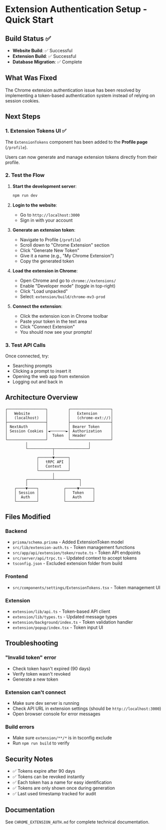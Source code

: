 # Extension Authentication Setup - Quick Start

## Build Status ✅

- **Website Build**: ✅ Successful
- **Extension Build**: ✅ Successful
- **Database Migration**: ✅ Complete

## What Was Fixed

The Chrome extension authentication issue has been resolved by implementing a token-based authentication system instead of relying on session cookies.

## Next Steps

### 1. Extension Tokens UI ✅

The `ExtensionTokens` component has been added to the **Profile page** (`/profile`).

Users can now generate and manage extension tokens directly from their profile.

### 2. Test the Flow

1. **Start the development server**:
   ```bash
   npm run dev
   ```

2. **Login to the website**:
   - Go to `http://localhost:3000`
   - Sign in with your account

3. **Generate an extension token**:
   - Navigate to Profile (`/profile`)
   - Scroll down to "Chrome Extension" section
   - Click "Generate New Token"
   - Give it a name (e.g., "My Chrome Extension")
   - Copy the generated token

4. **Load the extension in Chrome**:
   - Open Chrome and go to `chrome://extensions/`
   - Enable "Developer mode" (toggle in top-right)
   - Click "Load unpacked"
   - Select: `extension/build/chrome-mv3-prod`

5. **Connect the extension**:
   - Click the extension icon in Chrome toolbar
   - Paste your token in the text area
   - Click "Connect Extension"
   - You should now see your prompts!

### 3. Test API Calls

Once connected, try:
- Searching prompts
- Clicking a prompt to insert it
- Opening the web app from extension
- Logging out and back in

## Architecture Overview

```
┌─────────────────┐         ┌──────────────────┐
│   Website       │         │   Extension      │
│   (localhost)   │         │   (chrome-ext://)│
├─────────────────┤         ├──────────────────┤
│ NextAuth        │         │ Bearer Token     │
│ Session Cookies │◄───────►│ Authorization    │
│                 │  Token  │ Header           │
└─────────────────┘         └──────────────────┘
         │                           │
         └───────────┬───────────────┘
                     │
              ┌──────▼──────┐
              │   tRPC API  │
              │   Context   │
              └─────────────┘
                     │
         ┌───────────┴───────────┐
         │                       │
    ┌────▼────┐           ┌─────▼──────┐
    │ Session │           │   Token    │
    │  Auth   │           │   Auth     │
    └─────────┘           └────────────┘
```

## Files Modified

### Backend
- `prisma/schema.prisma` - Added ExtensionToken model
- `src/lib/extension-auth.ts` - Token management functions
- `src/app/api/extension/token/route.ts` - Token API endpoints
- `src/server/api/trpc.ts` - Updated context to accept tokens
- `tsconfig.json` - Excluded extension folder from build

### Frontend
- `src/components/settings/ExtensionTokens.tsx` - Token management UI

### Extension
- `extension/lib/api.ts` - Token-based API client
- `extension/lib/types.ts` - Updated message types
- `extension/background/index.ts` - Token validation handler
- `extension/popup/index.tsx` - Token input UI

## Troubleshooting

### "Invalid token" error
- Check token hasn't expired (90 days)
- Verify token wasn't revoked
- Generate a new token

### Extension can't connect
- Make sure dev server is running
- Check API URL in extension settings (should be `http://localhost:3000`)
- Open browser console for error messages

### Build errors
- Make sure `extension/**/*` is in tsconfig exclude
- Run `npm run build` to verify

## Security Notes

- ✅ Tokens expire after 90 days
- ✅ Tokens can be revoked instantly
- ✅ Each token has a name for easy identification
- ✅ Tokens are only shown once during generation
- ✅ Last used timestamp tracked for audit

## Documentation

See `CHROME_EXTENSION_AUTH.md` for complete technical documentation.
